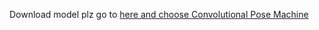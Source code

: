 Download model plz go to [here and choose Convolutional Pose Machine](http://mpskex.wicp.net/models)